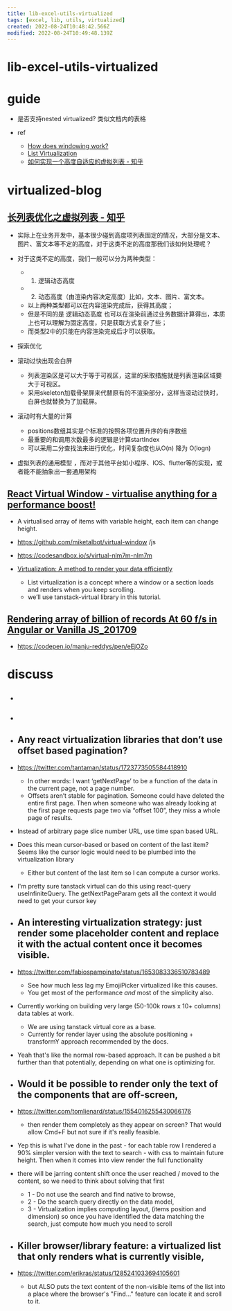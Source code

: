 ```yaml
---
title: lib-excel-utils-virtualized
tags: [excel, lib, utils, virtualized]
created: 2022-08-24T10:48:42.566Z
modified: 2022-08-24T10:49:48.139Z
---
```


# lib-excel-utils-virtualized

# guide

- 是否支持nested virtualized? 类似文档内的表格

- ref
  - [How does windowing work?](https://bvaughn.github.io/forward-js-2017/#/12/5)
  - [List Virtualization](https://www.patterns.dev/posts/virtual-lists/)
  - [如何实现一个高度自适应的虚拟列表 - 知乎](https://zhuanlan.zhihu.com/p/366416646)
# virtualized-blog

## [长列表优化之虚拟列表 - 知乎](https://zhuanlan.zhihu.com/p/444778554)

- 实际上在业务开发中，基本很少碰到高度项列表固定的情况，大部分是文本、图片、富文本等不定的高度，对于这类不定的高度那我们该如何处理呢？
- 对于这类不定的高度，我们一般可以分为两种类型：
  - 1. 逻辑动态高度
  - 2. 动态高度（由渲染内容决定高度）比如，文本、图片、富文本。
  - 以上两种类型都可以在内容渲染完成后，获得其高度；
  - 但是不同的是 逻辑动态高度 也可以在渲染前通过业务数据计算得出，本质上也可以理解为固定高度，只是获取方式复杂了些；
  - 而类型2中的只能在内容渲染完成后才可以获取。

- 探索优化
- 滚动过快出现会白屏
  - 列表渲染区是可以大于等于可视区，这里的采取措施就是列表渲染区域要大于可视区。
  - 采用skeleton加载骨架屏来代替原有的不渲染部分，这样当滚动过快时，白屏也就替换为了加载屏。
- 滚动时有大量的计算
  - positions数组其实是个标准的按照各项位置升序的有序数组
  - 最重要的和调用次数最多的逻辑是计算startIndex
  - 可以采用二分查找法来进行优化，时间复杂度也从O(n) 降为 O(logn)

- 虚拟列表的通用模型 ，而对于其他平台如小程序、IOS、flutter等的实现，或者能不能抽象出一套通用架构

## [React Virtual Window - virtualise anything for a performance boost!](https://dev.to/miketalbot/react-virtual-window-virtualise-anything-for-a-performance-boost-full-tutorial-3moe)

  - A virtualised array of items with variable height, each item can change height.
  - https://github.com/miketalbot/virtual-window /js
  - https://codesandbox.io/s/virtual-nlm7m-nlm7m

- [Virtualization: A method to render your data efficiently](https://medium.com/@unnatibamania8/virtualization-a-method-to-render-your-data-efficiently-f5b325214ce8)
  - List virtualization is a concept where a window or a section loads and renders when you keep scrolling.
  - we’ll use tanstack-virtual library in this tutorial.

## [Rendering array of billion of records At 60 f/s in Angular or Vanilla JS_201709](https://medium.com/@manju_reddys/rendering-array-of-billion-of-records-at-60-f-s-in-angular-or-vanilla-js-2613e5983a10)

- https://codepen.io/manju-reddys/pen/eEjOZo
# discuss
- ## 

- ## 

- ## Any react virtualization libraries that don’t use offset based pagination? 
- https://twitter.com/tantaman/status/1723773505584418910
  - In other words: I want ‘getNextPage’ to be a function of the data in the current page, not a page number.
  - Offsets aren’t stable for pagination. Someone could have deleted the entire first page. Then when someone who was already looking at the first page requests page two via “offset 100”, they miss a whole page of results.
- Instead of arbitrary page slice number URL, use time span based URL.
- Does this mean cursor-based or based on content of the last item? Seems like the cursor logic would need to be plumbed into the virtualization library
  - Either but content of the last item so I can compute a cursor works.
- I'm pretty sure tanstack virtual can do this using react-query useInfiniteQuery. The getNextPageParam gets all the context it would need to get your cursor key

- ## An interesting virtualization strategy: just render some placeholder content and replace it with the actual content once it becomes visible.
- https://twitter.com/fabiospampinato/status/1653083336510783489
  - See how much less lag my EmojiPicker virtualized like this causes. 
  - You get most of the performance _and_ most of the simplicity also.
- Currently working on building very large (50-100k rows x 10+ columns) data tables at work. 
  - We are using tanstack virtual core as a base. 
  - Currently for render layer using the absolute positioning + transformY approach recommended by the docs.
- Yeah that's like the normal row-based approach. It can be pushed a bit further than that potentially, depending on what one is optimizing for.

- ## Would it be possible to render only the text of the components that are off-screen, 
- https://twitter.com/tomlienard/status/1554016255430066176
  - then render them completely as they appear on screen? That would allow Cmd+F but not sure if it's really feasible.
- Yep this is what I’ve done in the past - for each table row I rendered a 90% simpler version with the text to search - with css to maintain future height. Then when it comes into view render the full functionality
- there will be jarring content shift once the user reached / moved to the content, so we need to think about solving that first
  - 1 - Do not use the search and find native to browse, 
  - 2 - Do the search query directly on the data model, 
  - 3 - Virtualization implies computing layout, (items position and dimension) so once you have identified the data matching the search, just compute how much you need to scroll

- ## Killer browser/library feature: a virtualized list that only renders what is currently visible, 
- https://twitter.com/erikras/status/1285241033694105601
  - but ALSO puts the text content of the non-visible items of the list into a place where the browser's "Find..." feature can locate it and scroll to it.
